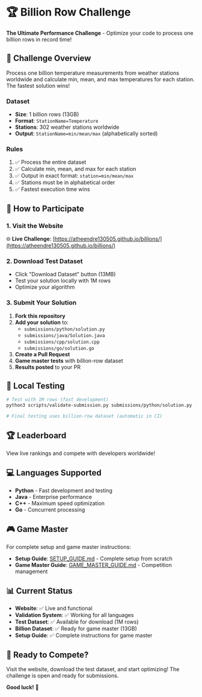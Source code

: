 # 🏆 Billion Row Challenge

**The Ultimate Performance Challenge** - Optimize your code to process one billion rows in record time!

## 🎯 **Challenge Overview**

Process one billion temperature measurements from weather stations worldwide and calculate min, mean, and max temperatures for each station. The fastest solution wins!

### **Dataset**
- **Size**: 1 billion rows (13GB)
- **Format**: `StationName=Temperature`
- **Stations**: 302 weather stations worldwide
- **Output**: `StationName=min/mean/max` (alphabetically sorted)

### **Rules**
1. ✅ Process the entire dataset
2. ✅ Calculate min, mean, and max for each station
3. ✅ Output in exact format: `station=min/mean/max`
4. ✅ Stations must be in alphabetical order
5. ✅ Fastest execution time wins

## 🚀 **How to Participate**

### **1. Visit the Website**
🌐 **Live Challenge**: [https://atheendre130505.github.io/billions/](https://atheendre130505.github.io/billions/)

### **2. Download Test Dataset**
- Click "Download Dataset" button (13MB)
- Test your solution locally with 1M rows
- Optimize your algorithm

### **3. Submit Your Solution**
1. **Fork this repository**
2. **Add your solution** to:
   - `submissions/python/solution.py`
   - `submissions/java/Solution.java`
   - `submissions/cpp/solution.cpp`
   - `submissions/go/solution.go`
3. **Create a Pull Request**
4. **Game master tests** with billion-row dataset
5. **Results posted** to your PR

## 🧪 **Local Testing**

```bash
# Test with 1M rows (fast development)
python3 scripts/validate-submission.py submissions/python/solution.py --language python --input data/measurements_1m.txt

# Final testing uses billion-row dataset (automatic in CI)
```

## 🏆 **Leaderboard**

View live rankings and compete with developers worldwide!

## 💻 **Languages Supported**

- **Python** - Fast development and testing
- **Java** - Enterprise performance
- **C++** - Maximum speed optimization
- **Go** - Concurrent processing

## 🎮 **Game Master**

For complete setup and game master instructions:
- **Setup Guide**: [SETUP_GUIDE.md](SETUP_GUIDE.md) - Complete setup from scratch
- **Game Master Guide**: [GAME_MASTER_GUIDE.md](GAME_MASTER_GUIDE.md) - Competition management

## 📊 **Current Status**

- **Website**: ✅ Live and functional
- **Validation System**: ✅ Working for all languages
- **Test Dataset**: ✅ Available for download (1M rows)
- **Billion Dataset**: ✅ Ready for game master (13GB)
- **Setup Guide**: ✅ Complete instructions for game master

## 🚀 **Ready to Compete?**

Visit the website, download the test dataset, and start optimizing! The challenge is open and ready for submissions.

**Good luck!** 🎯